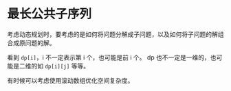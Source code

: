 # 最长公共子序列

考虑动态规划时，要考虑的是如何将问题分解成子问题，以及如何将子问题的解组合成原问题的解。

看到 `dp[i]`，i 不一定表示第 i 个，也可能是前 i 个。
dp 也不一定是一维的，也可能是二维的如 `dp[i][j]` 等等。

有时候可以考虑使用滚动数组优化空间复杂度。